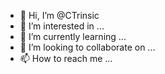 - 👋 Hi, I’m @CTrinsic
- 👀 I’m interested in ...
- 🌱 I’m currently learning ...
- 💞️ I’m looking to collaborate on ...
- 📫 How to reach me ...

<!---
CRYPTOTRINSIC/CRYPTOBUREAU is a ✨ special ✨ repository because its `README.md` (this file) appears on your GitHub profile.
You can click the Preview link to take a look at your changes.
--->

